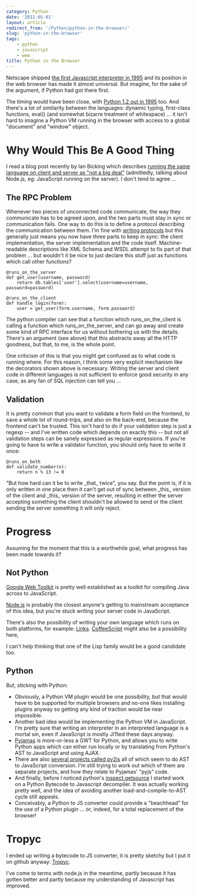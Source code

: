 ```yaml
---
category: Python
date: '2011-05-01'
layout: article
redirect_from: '/Python/python-in-the-browser/'
slug: 'python-in-the-browser'
tags:
    - python
    - javascript
    - www
title: Python in the Browser
---
```


Netscape shipped [the first Javascript interpreter in
1995](http://en.wikipedia.org/wiki/Javascript) and its position in the
web browser has made it almost universal. But imagine, for the sake of
the argument, if Python had got there first.

The timing would have been close, with [Python 1.2 out in
1995](http://en.wikipedia.org/wiki/History_of_Python#Version_1.0) too.
And there's a lot of similarity between the languages: dynamic typing,
first-class functions, eval() (and somewhat bizarre treatment of
whitespace) ... it isn't hard to imagine a Python VM running in the
browser with access to a global "document" and "window" object.

Why Would This Be A Good Thing
==============================

I read a blog post recently by Ian Bicking which describes [running the
same language on client and server as "not a big
deal"](http://blog.ianbicking.org/2011/03/30/js-on-server-and-client-is-not-a-big-deal/)
(admittedly, talking about Node.js, eg: JavaScript running on the
server). I don't tend to agree ...

The RPC Problem
---------------

Whenever two pieces of unconnected code communicate, the way they
communicate has to be agreed upon, and the two parts must stay in sync
or communication fails. One way to do this is to define a protocol
describing the communication between them. I'm fine with [writing
protocols](http://tools.ietf.org/html/rfc4429) but this generally just
means you now have three parts to keep in sync: the client
implementation, the server implementation and the code itself.
Machine-readable descriptions like XML Schema and WSDL attempt to fix
part of that problem ... but wouldn't it be nice to just declare this
stuff just as functions which call other functions?

``` {.sourceCode .python}
@runs_on_the_server
def get_user(username, password)
    return db.tables['user'].select(username=username, password=password)

@runs_on_the_client
def handle_login(form):
    user = get_user(form.username, form.password)
```

The python compiler can see that a function which runs\_on\_the\_client
is calling a function which runs\_on\_the\_server, and can go away and
create some kind of RPC interface for us without bothering us with the
details. There's an argument (see above) that this abstracts away all
the HTTP goodness, but that, to me, is the whole point.

One criticism of this is that you might get confused as to what code is
running where. For this reason, I think some very explicit mechanism
like the decorators shown above is necessary. Writing the server and
client code in different languages is not sufficient to enforce good
security in any case, as any fan of SQL injection can tell you ...

Validation
----------

It is pretty common that you want to validate a form field on the
frontend, to save a whole lot of round-trips, and also on the back-end,
because the frontend can't be trusted. This isn't hard to do if your
validation step is just a regexp -- and I've written code which depends
on exactly this -- but not all validation steps can be sanely expressed
as regular expressions. If you're going to have to write a validator
function, you should only have to write it once:

``` {.sourceCode .python}
@runs_on_both
def validate_number(n):
    return n % 13 != 0
```

"But how hard can it be to write \_that\_ twice", you say. But the point
is, if it is only written in one place then it can't get out of sync
between \_this\_ version of the client and \_this\_ version of the
server, resulting in either the server accepting something the client
shouldn't be allowed to send or the client sending the server something
it will only reject.

Progress
========

Assuming for the moment that this is a worthwhile goal, what progress
has been made towards it?

Not Python
----------

[Google Web Toolkit](http://code.google.com/webtoolkit/) is pretty well
established as a toolkit for compiling Java across to JavaScript.

[Node.js](http://nodejs.org/) is probably the closest anyone's getting
to mainstream acceptance of this idea, but you're stuck writing your
server code in JavaScript.

There's also the possibility of writing your own language which runs on
both platforms, for example:
[Links](http://lambda-the-ultimate.org/node/1441).
[CoffeeScript](http://jashkenas.github.com/coffee-script/) might also be
a possibility here,

I can't help thinking that one of the Lisp family would be a good
candidate too.

Python
------

But, sticking with Python:

-   Obviously, a Python VM plugin would be one possibility, but that
    would have to be supported for multiple browsers and no-one likes
    installing plugins anyway so getting any kind of traction would be
    near impossible.
-   Another bad idea would be implementing the Python VM in JavaScript.
    I'm pretty sure that writing an interpreter in an interpreted
    language is a mortal sin, even if JavaScript is mostly JITted these
    days anyway.
-   [Pyjamas](http://pyjs.org/) is more-or-less a GWT for Python, and
    allows you to write Python apps which can either run locally or by
    translating from Python's AST to JavaScript and using AJAX.
-   There are also [several projects called
    py2js](http://google.com/search?q=py2js) all of which seem to do AST
    to JavaScript conversion. I'm still trying to work out which of them
    are separate projects, and how they relate to Pyjamas' "pyjs" code.
-   And finally, before I noticed python's
    [inspect.getsource](http://docs.python.org/library/inspect.html#retrieving-source-code)
    I started work on a Python Bytecode to Javascript decompiler. It was
    actually working pretty well, and the idea of avoiding another
    load-and-compile-to-AST cycle still appeals.
-   Conceivably, a Python to JS converter could provide a "beachhead"
    for the use of a Python plugin ... or, indeed, for a total
    replacement of the browser!

Tropyc
======

I ended up writing a bytecode to JS converter, it is pretty sketchy but
I put it on github anyway: [Tropyc](https://github.com/nickzoic/tropyc).

I've come to terms with node.js in the meantime, partly because it has
gotten better and partly because my understanding of Javascript has
improved.
